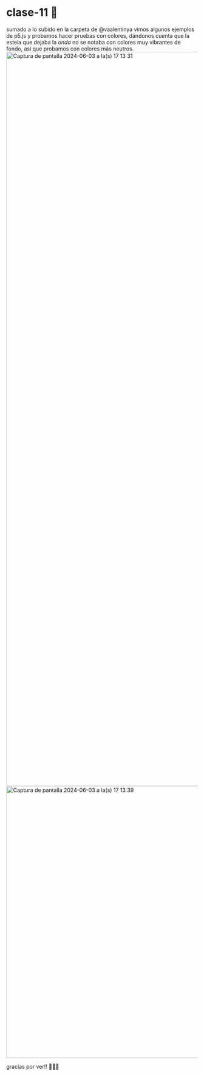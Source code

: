# clase-11 🍓
sumado a lo subido en la carpeta de @vaalentinya vimos algunos ejemplos de p5.js y probamos hacer pruebas con colores, dándonos cuenta que la estela que dejaba la _onda_ no se notaba con colores muy vibrantes de fondo, así que probamos con colores más neutros. 
<img width="1930" alt="Captura de pantalla 2024-06-03 a la(s) 17 13 31" src="https://github.com/disenoUDP/dis9034-2024-1/assets/163035824/da771e05-2c3c-4043-8200-7db8073bfb35">
<img width="715" alt="Captura de pantalla 2024-06-03 a la(s) 17 13 39" src="https://github.com/disenoUDP/dis9034-2024-1/assets/163035824/0907261e-1322-438e-aa5b-61e98ff0eaf9">

gracias por ver!! 🍓🍓🍓
